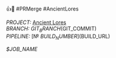 👍🔀 #PRMerge #AncientLores

*PROJECT:* [Ancient Lores]($GIT_URL)\
*BRANCH:* $GIT_BRANCH ($GIT_COMMIT)\
*PIPELINE:* [№ $BUILD_NUMBER]($BUILD_URL)

*$JOB_NAME*
